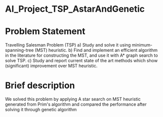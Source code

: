 # AI_Project_TSP_AstarAndGenetic
# Problem Statement
Travelling Salesman Problem (TSP)
a) Study and solve it using minimum-spanning-tree (MST) heuristic. 
b) Find and implement an efficient algorithm in the literature for constructing the
MST, and use it with A* graph search to solve TSP.
c) Study and report current state of the art methods which show (significant)
improvement over MST heuristic.

# Brief description
We solved this problem by applying A star search on MST heuristic generated from Prim's algorithm 
and compared the performance after solving it through genetic algorithm
